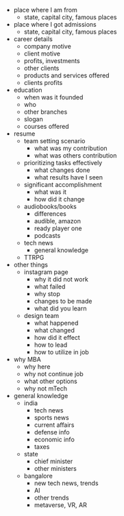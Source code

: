 - place where I am from
	- state, capital city, famous places
- place where I got admissions
	- state, capital city, famous places
- career details
	- company motive
	- client motive
	- profits, investments
	- other clients
	- products and services offered
	- clients profits
- education
	- when was it founded
	- who
	- other branches
	- slogan
	- courses offered
- resume
	- team setting scenario
		- what was my contribution
		- what was others contribution
	- prioritizing tasks effectively
		- what changes done
		- what results have I seen
	- significant accomplishment
		- what was it
		- how did it change
	- audiobooks/books
		- differences
		- audible, amazon
		- ready player one
		- podcasts
	- tech news
		- general knowledge
	- TTRPG
- other things
	- instagram page
		- why it did not work
		- what failed
		- why stop
		- changes to be made
		- what did you learn
	- design team
		- what happened
		- what changed
		- how did it effect
		- how to lead
		- how to utilize in job
- why MBA
	- why here
	- why not continue job
	- what other options
	- why not mTech
- general knowledge
	- india
		- tech news
		- sports news
		- current affairs
		- defense info
		- economic info
		- taxes
	- state
		- chief minister
		- other ministers
	- bangalore
		- new tech news, trends
		- AI
		- other trends
		- metaverse, VR, AR
